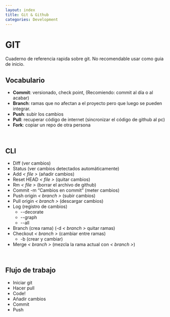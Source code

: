 ```yaml
---
layout: index
title: Git & Github
categories: Development
---
```


# GIT
Cuaderno de referencia rapida sobre git. No recomendable usar como guia de inicio. <br>

## Vocabulario
* **Commit**: versionado, check point, (Recomiendo: commit al día o al acabar)
* **Branch**: ramas que no afectan a el proyecto pero que luego se pueden integrar.
* **Push**: subir los cambios
* **Pull**: recuperar código de internet (sincronizar el código de github al pc)
* **Fork**: copiar un  repo de otra persona
<br>

## CLI
* Diff (ver cambios)
* Status (ver cambios detectados automáticamente)
* Add *< file >* (añadir cambios)
* Reset HEAD *< file >* (quitar cambios)
* Rm *< file >* (borrar el archivo de github)
* Commit -m “Cambios en commit” (meter cambios)
* Push origin *< branch >* (subir cambios)
* Pull origin *< branch >* (descargar cambios)
* Log (registro de cambios)
  * --decorate
  * --graph
  * --all
* Branch (crea rama) (-d *< branch >* quitar ramas)
* Checkout *< branch >* (cambiar entre ramas)
  * -b (crear y cambiar)
* Merge *< branch >* (mezcla la rama actual con *< branch >*)
<br>

## Flujo de trabajo
* Iniciar git
* Hacer pull
* Code!
* Añadir cambios
* Commit
* Push
